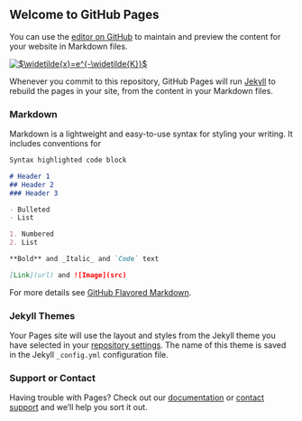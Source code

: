 ## Welcome to GitHub Pages

You can use the [editor on GitHub](https://github.com/zhouchw5/zhouchw5.github.io/edit/master/README.md) to maintain and preview the content for your website in Markdown files.

<a href="https://www.codecogs.com/eqnedit.php?latex=$\widetilde{x}=e^{-\widetilde{K}}$" target="_blank"><img src="https://latex.codecogs.com/gif.latex?$\widetilde{x}=e^{-\widetilde{K}}$" title="$\widetilde{x}=e^{-\widetilde{K}}$" /></a>



Whenever you commit to this repository, GitHub Pages will run [Jekyll](https://jekyllrb.com/) to rebuild the pages in your site, from the content in your Markdown files.

### Markdown

Markdown is a lightweight and easy-to-use syntax for styling your writing. It includes conventions for

```markdown
Syntax highlighted code block

# Header 1
## Header 2
### Header 3

- Bulleted
- List

1. Numbered
2. List

**Bold** and _Italic_ and `Code` text

[Link](url) and ![Image](src)
```

For more details see [GitHub Flavored Markdown](https://guides.github.com/features/mastering-markdown/).

### Jekyll Themes

Your Pages site will use the layout and styles from the Jekyll theme you have selected in your [repository settings](https://github.com/zhouchw5/zhouchw5.github.io/settings). The name of this theme is saved in the Jekyll `_config.yml` configuration file.

### Support or Contact

Having trouble with Pages? Check out our [documentation](https://help.github.com/categories/github-pages-basics/) or [contact support](https://github.com/contact) and we’ll help you sort it out.
